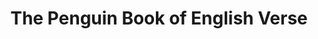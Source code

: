 ---
ref: sol-030-0060
title: "The Penguin Book of English Verse"
author_name: ["unknown author"]
publisher: ["unknown publisher"]
year: "unknown date"
origin: ["United-Kingdom"]
formats: ["book-cover"]
disciplines: [graphic-design]
tags:
layout: artifact
status: ["redo"]
published: false
int_published: false
image_count:
date_added: 2023-06-16
batch:
---